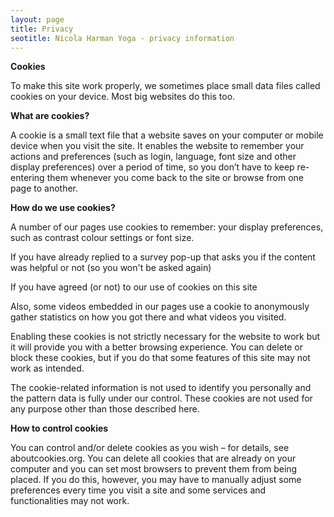 ```yaml
---
layout: page
title: Privacy
seotitle: Nicola Harman Yoga - privacy information
---
```

**Cookies**

To make this site work properly, we sometimes place small data files called cookies on your device. Most big websites do this too.

**What are cookies?**

A cookie is a small text file that a website saves on your computer or mobile device when you visit the site. It enables the website to remember your actions and preferences (such as login, language, font size and other display preferences) over a period of time, so you don’t have to keep re-entering them whenever you come back to the site or browse from one page to another.

**How do we use cookies?**

A number of our pages use cookies to remember: your display preferences, such as contrast colour settings or font size.

If you have already replied to a survey pop-up that asks you if the content was helpful or not (so you won't be asked again)

If you have agreed (or not) to our use of cookies on this site

Also, some videos embedded in our pages use a cookie to anonymously gather statistics on how you got there and what videos you visited.

Enabling these cookies is not strictly necessary for the website to work but it will provide you with a better browsing experience. You can delete or block these cookies, but if you do that some features of this site may not work as intended.

The cookie-related information is not used to identify you personally and the pattern data is fully under our control. These cookies are not used for any purpose other than those described here.

**How to control cookies**

You can control and/or delete cookies as you wish – for details, see aboutcookies.org. You can delete all cookies that are already on your computer and you can set most browsers to prevent them from being placed. If you do this, however, you may have to manually adjust some preferences every time you visit a site and some services and functionalities may not work.